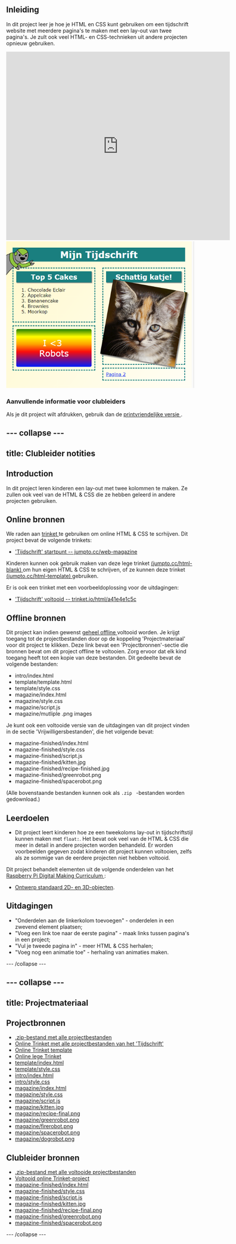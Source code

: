 ## Inleiding

In dit project leer je hoe je HTML en CSS kunt gebruiken om een tijdschrift website met meerdere pagina's te maken met een lay-out van twee pagina's. Je zult ook veel HTML- en CSS-technieken uit andere projecten opnieuw gebruiken.

<div class="trinket">
  <iframe src="https://trinket.io/embed/html/a41e4e1c5c?outputOnly=true&start=result" width="600" height="505" frameborder="0" marginwidth="0" marginheight="0" allowfullscreen>
  </iframe>
  <img src="images/magazine-final.png">
</div>

### Aanvullende informatie voor clubleiders

Als je dit project wilt afdrukken, gebruik dan de [ printvriendelijke versie ](https://projects.raspberrypi.org/en/projects/magazine/print).

## \--- collapse \---

## title: Clubleider notities

## Introduction

In dit project leren kinderen een lay-out met twee kolommen te maken. Ze zullen ook veel van de HTML & CSS die ze hebben geleerd in andere projecten gebruiken.

## Online bronnen

We raden aan [ trinket ](https://trinket.io/) te gebruiken om online HTML & CSS te scrhijven. Dit project bevat de volgende trinkets:

* ['Tijdschrift' startpunt -- jumpto.cc/web-magazine](http://jumpto.cc/web-magazine)

Kinderen kunnen ook gebruik maken van deze lege trinket [ (jumpto.cc/html-blank) ](http://jumpto.cc/html-blank) om hun eigen HTML & CSS te schrijven, of ze kunnen deze trinket [ (jumpto.cc/html-template) ](http://jumpto.cc/html-template) gebruiken.

Er is ook een trinket met een voorbeeldoplossing voor de uitdagingen:

* ['Tijdschrift' voltooid -- trinket.io/html/a41e4e1c5c](https://trinket.io/html/a41e4e1c5c)

## Offline bronnen

Dit project kan indien gewenst [geheel offline ](https://www.codeclubprojects.org/en-GB/resources/webdev-working-offline/) voltooid worden. Je krijgt toegang tot de projectbestanden door op de koppeling 'Projectmateriaal' voor dit project te klikken. Deze link bevat een 'Projectbronnen'-sectie die bronnen bevat om dit project offline te voltooien. Zorg ervoor dat elk kind toegang heeft tot een kopie van deze bestanden. Dit gedeelte bevat de volgende bestanden:

* intro/index.html
* template/template.html
* template/style.css
* magazine/index.html
* magazine/style.css
* magazine/script.js
* magazine/mutliple .png images

Je kunt ook een voltooide versie van de uitdagingen van dit project vinden in de sectie 'Vrijwilligersbestanden', die het volgende bevat:

* magazine-finished/index.html
* magazine-finished/style.css
* magazine-finished/script.js
* magazine-finished/kitten.jpg
* magazine-finished/recipe-finished.jpg
* magazine-finished/greenrobot.png
* magazine-finished/spacerobot.png

(Alle bovenstaande bestanden kunnen ook als `.zip ` -bestanden worden gedownload.)

## Leerdoelen

* Dit project leert kinderen hoe ze een tweekoloms lay-out in tijdschriftstijl kunnen maken met ` float: `. Het bevat ook veel van de HTML & CSS die meer in detail in andere projecten worden behandeld. Er worden voorbeelden gegeven zodat kinderen dit project kunnen voltooien, zelfs als ze sommige van de eerdere projecten niet hebben voltooid. 

Dit project behandelt elementen uit de volgende onderdelen van het [ Raspberry Pi Digital Making Curriculum ](http://rpf.io/curriculum):

* [Ontwerp standaard 2D- en 3D-objecten](https://www.raspberrypi.org/curriculum/design/creator).

## Uitdagingen

* "Onderdelen aan de linkerkolom toevoegen" - onderdelen in een zwevend element plaatsen;
* "Voeg een link toe naar de eerste pagina" - maak links tussen pagina's in een project;
* "Vul je tweede pagina in" - meer HTML & CSS herhalen;
* "Voeg nog een animatie toe" - herhaling van animaties maken.

\--- /collapse \---

## \--- collapse \---

## title: Projectmateriaal

## Projectbronnen

* [.zip-bestand met alle projectbestanden](https://rpf.io/p/en/magazine-go)
* [Online Trinket met alle projectbestanden van het 'Tijdschrift'](http://jumpto.cc/web-magazine)
* [Online Trinket template](http://jumpto.cc/trinket-template)
* [Online lege Trinket](http://jumpto.cc/trinket-blank)
* [template/index.html](resources/template-index.html)
* [template/style.css](resources/template-style.css)
* [intro/index.html](resources/intro-index.html)
* [intro/style.css](resources/intro-style.css)
* [magazine/index.html](resources/magazine-index.html)
* [magazine/style.css](resources/magazine-style.css)
* [magazine/script.js](resources/magazine-script.js)
* [magazine/kitten.jpg](resources/magazine-kitten.jpg)
* [magazine/recipe-final.png](resources/magazine-recipe-final.png)
* [magazine/greenrobot.png](resources/magazine-greenrobot.png)
* [magazine/firerobot.png](resources/magazine-firerobot.png)
* [magazine/spacerobot.png](resources/magazine-spacerobot.png)
* [magazine/dogrobot.png](resources/magazine-dogrobot.png)

## Clubleider bronnen

* [.zip-bestand met alle voltooide projectbestanden](https://rpf.io/p/en/magazine-go)
* [ Voltooid online Trinket-project](https://trinket.io/html/a41e4e1c5c)
* [magazine-finished/index.html](resources/magazine-finished-index.html)
* [magazine-finished/style.css](resources/magazine-finished-style.css)
* [magazine-finished/script.js](resources/magazine-finished-script.js)
* [magazine-finished/kitten.jpg](resources/magazine-finished-kitten.jpg)
* [magazine-finished/recipe-final.png](resources/magazine-finished-recipe-final.png)
* [magazine-finished/greenrobot.png](resources/magazine-finished-greenrobot.png)
* [magazine-finished/spacerobot.png](resources/magazine-finished-spacerobot.png)

\--- /collapse \---